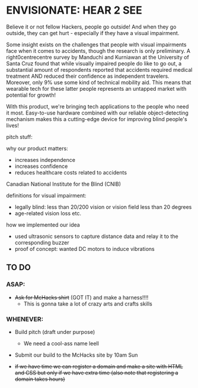 # ENVISIONATE: HEAR 2 SEE

Believe it or not fellow Hackers, people go outside! And when they go outside, they can get hurt - especially if they have a visual impairment.

Some insight exists on the challenges that people with visual impairments face when it comes to accidents, though the research is only preliminary. A right0centrecentre survey by Manduchi and Kurniawan at the University of Santa Cruz found that while visually impaired people do like to go out, a substantial amount of respondents reported that accidents required medical treatment AND reduced their confidence as independent travelers. Moreover, only 9% use some kind of technical mobility aid. This means that wearable tech for these latter people represents an untapped market with potential for growth!

With this product, we're bringing tech applications to the people who need it most. Easy-to-use hardware combined with our reliable object-detecting mechanism makes this a cutting-edge device for improving blind people's lives!

pitch stuff:

why our product matters:
- increases independence
- increases confidence
- reduces healthcare costs related to accidents

Canadian National Institute for the Blind (CNIB)


definitions for visual impairment:
- legally blind: less than 20/200 vision or vision field less than 20 degrees
- age-related vision loss etc.

how we implemented our idea
- used ultrasonic sensors to capture distance data and relay it to the corresponding buzzer
- proof of concept: wanted DC motors to induce vibrations

## TO DO

### ASAP:

- ~~Ask for McHacks shirt~~ (GOT IT) and make a harness!!!!
    - This is gonna take a lot of crazy arts and crafts skills

### WHENEVER:

- Build pitch (draft under purpose)
    - We need a cool-ass name leell

- Submit our build to the McHacks site by 10am Sun

- ~~if we have time we can register a domain and make a site with HTML and CSS but only if we have extra time (also note that registering a domain takes hours)~~
